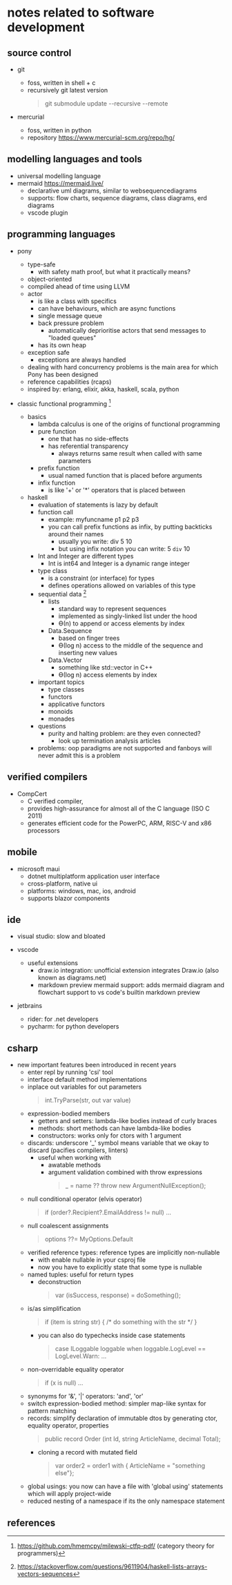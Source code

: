 # notes related to software development

## source control

- git
  - foss, written in shell + c
  - recursively git latest version
    > git submodule update --recursive --remote

- mercurial
  - foss, written in python
  - repository https://www.mercurial-scm.org/repo/hg/


## modelling languages and tools

- universal modelling language
- mermaid https://mermaid.live/
  - declarative uml diagrams, similar to websequencediagrams
  - supports: flow charts, sequence diagrams, class diagrams, erd diagrams
  - vscode plugin 


## programming languages

- pony
  - type-safe
    - with safety math proof, but what it practically means? 
  - object-oriented
  - compiled ahead of time using LLVM
  - actor
    - is like a class with specifics
    - can have behaviours, which are async functions
    - single message queue
    - back pressure problem
      - automatically deprioritise actors that send messages to "loaded queues"
    - has its own heap
  - exception safe
    - exceptions are always handled
  - dealing with hard concurrency problems is the main area for which Pony has been designed
  - reference capabilities (rcaps)
  - inspired by: erlang, elixir, akka, haskell, scala, python


- classic functional programming [^1]
  - basics
    - lambda calculus is one of the origins of functional programming
    - pure function
      - one that has no side-effects
      - has referential transparency
        - always returns same result when called with same parameters
    - prefix function
      - usual named function that is placed before arguments
    - infix function
      - is like '+' or '*' operators that is placed between 
  - haskell
    - evaluation of statements is lazy by default
    - function call
      - example: myfuncname p1 p2 p3
      - you can call prefix functions as infix, by putting backticks around their names
        - usually you write: div 5 10
        - but using infix notation you can write: 5 `div` 10
    - Int and Integer are different types
      - Int is int64 and Integer is a dynamic range integer
    - type class
      - is a constraint (or interface) for types
      - defines operations allowed on variables of this type
    - sequential data [^2]
      - lists
        - standard way to represent sequences
        - implemented as singly-linked list under the hood
        - ϴ(n) to append or access elements by index
      - Data.Sequence 
        - based on finger trees
        - ϴ(log n) access to the middle of the sequence and inserting new values
      - Data.Vector
        - something like std::vector in C++
        - ϴ(log n) access elements by index
    - important topics
      - type classes
      - functors
      - applicative functors
      - monoids
      - monades
    - questions
      - purity and halting problem: are they even connected?
        - look up termination analysis articles
    - problems: oop paradigms are not supported and fanboys will never admit this is a problem


## verified compilers

- CompCert 
  - C verified compiler, 
  - provides high-assurance for almost all of the C language (ISO C 2011)
  - generates efficient code for the PowerPC, ARM, RISC-V and x86 processors


## mobile

- microsoft maui
  - dotnet multiplatform application user interface
  - cross-platform, native ui
  - platforms: windows, mac, ios, android
  - supports blazor components


## ide

- visual studio: slow and bloated
- vscode
  - useful extensions
    - draw.io integration: unofficial extension integrates Draw.io (also known as diagrams.net)
    - markdown preview mermaid support: adds mermaid diagram and flowchart support to vs code's builtin markdown preview

- jetbrains
  - rider: for .net developers
  - pycharm: for python developers




## csharp

- new important features been introduced in recent years
  - enter repl by running 'csi' tool
  - interface default method implementations
  - inplace out variables for out parameters
    > int.TryParse(str, out var value)
  - expression-bodied members
    - getters and setters: lambda-like bodies instead of curly braces
    - methods: short methods can have lambda-like bodies
    - constructors: works only for ctors with 1 argument
  - discards: underscore '_' symbol means variable that we okay to discard (pacifies compilers, linters)
    - useful when working with 
      - awatable methods
      - argument validation combined with throw expressions
        > _ = name ?? throw new ArgumentNullException();
  - null conditional operator (elvis operator)
    > if (order?.Recipient?.EmailAddress != null) ...
  - null coalescent assignments
    > options ??= MyOptions.Default
  - verified reference types: reference types are implicitly non-nullable
    - with <Nullable>enable</Nullable> <WarningsAsErrors>nullable</WarningsAsErrors> in your csproj file
    - now you have to explicitly state that some type is nullable
  - named tuples: useful for return types
    - deconstruction
      > var (isSuccess, response) = doSomething();
  - is/as simplification
    > if (item is string str) { /* do something with the str */ }
    - you can also do typechecks inside case statements
      > case ILoggable loggable when loggable.LogLevel == LogLevel.Warn: ...
  - non-overridable equality operator
    > if (x is null) ...
  - synonyms for '&', '|' operators: 'and', 'or'
  - switch expression-bodied method: simpler map-like syntax for pattern matching
  - records: simplify declaration of immutable dtos by generating ctor, equality operator, properties
    > public record Order (int Id, string ArticleName, decimal Total);
    - cloning a record with mutated field
      > var order2 = order1 with { ArticleName = "something else"};
  - global usings: you now can have a file with 'global using' statements which will apply project-wide
  - reduced nesting of a namespace if its the only namespace statement


## references

[^1]: https://github.com/hmemcpy/milewski-ctfp-pdf/ (category theory for programmers)
[^2]: https://stackoverflow.com/questions/9611904/haskell-lists-arrays-vectors-sequences
